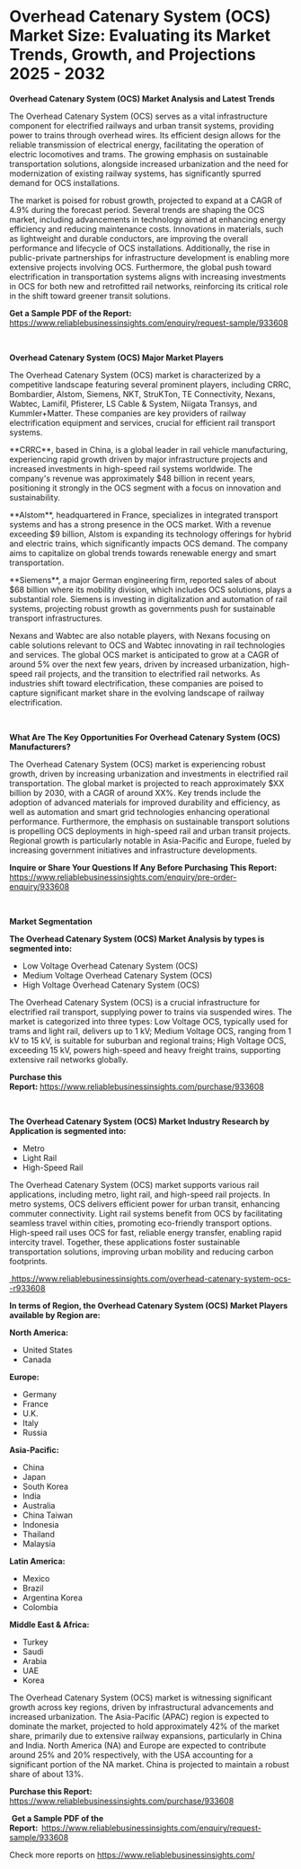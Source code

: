 <p><h1>Overhead Catenary System (OCS) Market Size: Evaluating its Market Trends, Growth, and Projections 2025 - 2032</h1></p><p><strong>Overhead Catenary System (OCS) Market Analysis and Latest Trends</strong></p>
<p><p>The Overhead Catenary System (OCS) serves as a vital infrastructure component for electrified railways and urban transit systems, providing power to trains through overhead wires. Its efficient design allows for the reliable transmission of electrical energy, facilitating the operation of electric locomotives and trams. The growing emphasis on sustainable transportation solutions, alongside increased urbanization and the need for modernization of existing railway systems, has significantly spurred demand for OCS installations.</p><p>The market is poised for robust growth, projected to expand at a CAGR of 4.9% during the forecast period. Several trends are shaping the OCS market, including advancements in technology aimed at enhancing energy efficiency and reducing maintenance costs. Innovations in materials, such as lightweight and durable conductors, are improving the overall performance and lifecycle of OCS installations. Additionally, the rise in public-private partnerships for infrastructure development is enabling more extensive projects involving OCS. Furthermore, the global push toward electrification in transportation systems aligns with increasing investments in OCS for both new and retrofitted rail networks, reinforcing its critical role in the shift toward greener transit solutions.</p></p>
<p><strong>Get a Sample PDF of the Report:&nbsp;</strong> <a href="https://www.reliablebusinessinsights.com/enquiry/request-sample/933608?utm_campaign=3045&utm_medium=2&utm_source=Github&utm_content=ia&utm_term=07042025&utm_id=overhead-catenary-system-ocs">https://www.reliablebusinessinsights.com/enquiry/request-sample/933608</a></p>
<p>&nbsp;</p>
<p><strong>Overhead Catenary System (OCS) Major Market Players</strong></p>
<p><p>The Overhead Catenary System (OCS) market is characterized by a competitive landscape featuring several prominent players, including CRRC, Bombardier, Alstom, Siemens, NKT, StruKTon, TE Connectivity, Nexans, Wabtec, Lamifil, Pfisterer, LS Cable & System, Niigata Transys, and Kummler+Matter. These companies are key providers of railway electrification equipment and services, crucial for efficient rail transport systems.</p><p>**CRRC**, based in China, is a global leader in rail vehicle manufacturing, experiencing rapid growth driven by major infrastructure projects and increased investments in high-speed rail systems worldwide. The company's revenue was approximately $48 billion in recent years, positioning it strongly in the OCS segment with a focus on innovation and sustainability.</p><p>**Alstom**, headquartered in France, specializes in integrated transport systems and has a strong presence in the OCS market. With a revenue exceeding $9 billion, Alstom is expanding its technology offerings for hybrid and electric trains, which significantly impacts OCS demand. The company aims to capitalize on global trends towards renewable energy and smart transportation.</p><p>**Siemens**, a major German engineering firm, reported sales of about $68 billion where its mobility division, which includes OCS solutions, plays a substantial role. Siemens is investing in digitalization and automation of rail systems, projecting robust growth as governments push for sustainable transport infrastructures.</p><p>Nexans and Wabtec are also notable players, with Nexans focusing on cable solutions relevant to OCS and Wabtec innovating in rail technologies and services. The global OCS market is anticipated to grow at a CAGR of around 5% over the next few years, driven by increased urbanization, high-speed rail projects, and the transition to electrified rail networks. As industries shift toward electrification, these companies are poised to capture significant market share in the evolving landscape of railway electrification.</p></p>
<p>&nbsp;</p>
<p><strong>What Are The Key Opportunities For Overhead Catenary System (OCS) Manufacturers?</strong></p>
<p><p>The Overhead Catenary System (OCS) market is experiencing robust growth, driven by increasing urbanization and investments in electrified rail transportation. The global market is projected to reach approximately $XX billion by 2030, with a CAGR of around XX%. Key trends include the adoption of advanced materials for improved durability and efficiency, as well as automation and smart grid technologies enhancing operational performance. Furthermore, the emphasis on sustainable transport solutions is propelling OCS deployments in high-speed rail and urban transit projects. Regional growth is particularly notable in Asia-Pacific and Europe, fueled by increasing government initiatives and infrastructure developments.</p></p>
<p><strong>Inquire or Share Your Questions If Any Before Purchasing This Report:</strong> <a href="https://www.reliablebusinessinsights.com/enquiry/pre-order-enquiry/933608?utm_campaign=3045&utm_medium=2&utm_source=Github&utm_content=ia&utm_term=07042025&utm_id=overhead-catenary-system-ocs">https://www.reliablebusinessinsights.com/enquiry/pre-order-enquiry/933608</a></p>
<p>&nbsp;</p>
<p><strong>Market Segmentation</strong></p>
<p><strong>The Overhead Catenary System (OCS) Market Analysis by types is segmented into:</strong></p>
<p><ul><li>Low Voltage Overhead Catenary System (OCS)</li><li>Medium Voltage Overhead Catenary System (OCS)</li><li>High Voltage Overhead Catenary System (OCS)</li></ul></p>
<p><p>The Overhead Catenary System (OCS) is a crucial infrastructure for electrified rail transport, supplying power to trains via suspended wires. The market is categorized into three types: Low Voltage OCS, typically used for trams and light rail, delivers up to 1 kV; Medium Voltage OCS, ranging from 1 kV to 15 kV, is suitable for suburban and regional trains; High Voltage OCS, exceeding 15 kV, powers high-speed and heavy freight trains, supporting extensive rail networks globally.</p></p>
<p><strong>Purchase this Report:&nbsp;</strong><a href="https://www.reliablebusinessinsights.com/purchase/933608?utm_campaign=3045&utm_medium=2&utm_source=Github&utm_content=ia&utm_term=07042025&utm_id=overhead-catenary-system-ocs">https://www.reliablebusinessinsights.com/purchase/933608</a></p>
<p>&nbsp;</p>
<p><strong>The Overhead Catenary System (OCS) Market Industry Research by Application is segmented into:</strong></p>
<p><ul><li>Metro</li><li>Light Rail</li><li>High-Speed Rail</li></ul></p>
<p><p>The Overhead Catenary System (OCS) market supports various rail applications, including metro, light rail, and high-speed rail projects. In metro systems, OCS delivers efficient power for urban transit, enhancing commuter connectivity. Light rail systems benefit from OCS by facilitating seamless travel within cities, promoting eco-friendly transport options. High-speed rail uses OCS for fast, reliable energy transfer, enabling rapid intercity travel. Together, these applications foster sustainable transportation solutions, improving urban mobility and reducing carbon footprints.</p></p>
<p><a href="https://www.reliablebusinessinsights.com/overhead-catenary-system-ocs--r933608?utm_campaign=3045&utm_medium=2&utm_source=Github&utm_content=ia&utm_term=07042025&utm_id=overhead-catenary-system-ocs">&nbsp;https://www.reliablebusinessinsights.com/overhead-catenary-system-ocs--r933608</a></p>
<p><strong>In terms of Region, the Overhead Catenary System (OCS) Market Players available by Region are:</strong></p>
<p>
    <p> <strong> North America: </strong>
        <ul>
            <li>United States</li>
            <li>Canada</li>
        </ul>
        </p> 
    <p> <strong> Europe: </strong>
        <ul>
            <li>Germany</li>
            <li>France</li>
            <li>U.K.</li>
            <li>Italy</li>
            <li>Russia</li>
        </ul>
        </p> 
    <p> <strong> Asia-Pacific: </strong>
        <ul>
            <li>China</li>
            <li>Japan</li>
            <li>South Korea</li>
            <li>India</li>
            <li>Australia</li>
            <li>China Taiwan</li>
            <li>Indonesia</li>
            <li>Thailand</li>
            <li>Malaysia</li>
        </ul>
        </p> 
    <p> <strong> Latin America: </strong>
        <ul>
            <li>Mexico</li>
            <li>Brazil</li>
            <li>Argentina Korea</li>
            <li>Colombia</li>
        </ul>
        </p> 
    <p> <strong> Middle East & Africa: </strong>
        <ul>
            <li>Turkey</li>
            <li>Saudi</li>
            <li>Arabia</li>
            <li>UAE</li>
            <li>Korea</li>
        </ul>
    </p>
    </p>
<p><p>The Overhead Catenary System (OCS) market is witnessing significant growth across key regions, driven by infrastructural advancements and increased urbanization. The Asia-Pacific (APAC) region is expected to dominate the market, projected to hold approximately 42% of the market share, primarily due to extensive railway expansions, particularly in China and India. North America (NA) and Europe are expected to contribute around 25% and 20% respectively, with the USA accounting for a significant portion of the NA market. China is projected to maintain a robust share of about 13%.</p></p>
<p><strong>Purchase this Report: </strong><a href="https://www.reliablebusinessinsights.com/purchase/933608?utm_campaign=3045&utm_medium=2&utm_source=Github&utm_content=ia&utm_term=07042025&utm_id=overhead-catenary-system-ocs">https://www.reliablebusinessinsights.com/purchase/933608</a></p>
<p>&nbsp;<strong>Get a Sample PDF of the Report:&nbsp;&nbsp;</strong><a href="https://www.reliablebusinessinsights.com/enquiry/request-sample/933608?utm_campaign=3045&utm_medium=2&utm_source=Github&utm_content=ia&utm_term=07042025&utm_id=overhead-catenary-system-ocs">https://www.reliablebusinessinsights.com/enquiry/request-sample/933608</a></p>
<p><strong></strong></p>
<p>Check more reports on <a href="https://www.reliablebusinessinsights.com/?utm_campaign=3045&utm_medium=2&utm_source=Github&utm_content=ia&utm_term=07042025&utm_id=overhead-catenary-system-ocs">https://www.reliablebusinessinsights.com/</a></p>